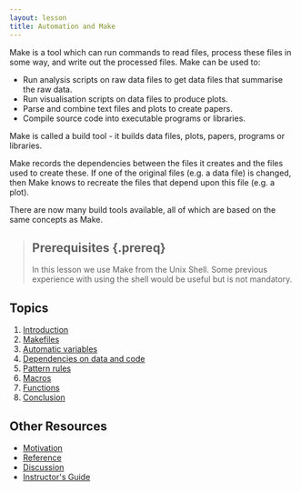 ```yaml
---
layout: lesson
title: Automation and Make
---
```


Make is a tool which can run commands to read files, process these files in some way, and write out the processed files. Make can be used to:

* Run analysis scripts on raw data files to get data files that summarise the raw data.
* Run visualisation scripts on data files to produce plots.
* Parse and combine text files and plots to create papers.
* Compile source code into executable programs or libraries.

Make is called a build tool - it builds data files, plots, papers, programs or libraries. 

Make records the dependencies between the files it creates and the files used to create these. If one of the original files (e.g. a data file) is changed, then Make knows to recreate the files that depend upon this file (e.g. a plot).

There are now many build tools available, all of which are based on the same concepts as Make.

> ## Prerequisites {.prereq}
>
> In this lesson we use Make from the Unix Shell. Some previous
> experience with using the shell would be useful but is not
> mandatory. 

## Topics

1.  [Introduction](01-intro.html)
2.  [Makefiles](02-makefiles.html)
3.  [Automatic variables](03-variables.html)
4.  [Dependencies on data and code](04-dependencies.html)
5.  [Pattern rules](05-patterns.html)
6.  [Macros](06-macros.html)
7.  [Functions](07-functions.html)
8.  [Conclusion](08-conclusion.html)

## Other Resources

*   [Motivation](motivation.html)
*   [Reference](reference.html)
*   [Discussion](discussion.html)
*   [Instructor's Guide](instructors.html)
